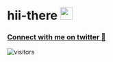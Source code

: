 # hii-there <img src="https://github.com/TheDudeThatCode/TheDudeThatCode/blob/master/Assets/Hi.gif" width="29px"> 



### [Connect with me on twitter 💬](https://twitter.com/okaybyetakecare) 
![visitors](https://visitor-badge.laobi.icu/badge?page_id=ghubrakesh.ghubrakesh)

